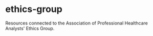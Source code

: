 # ethics-group
Resources connected to the Association of Professional Healthcare Analysts' Ethics Group.
